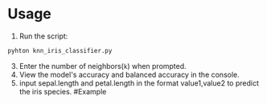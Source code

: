 # Usage
1. Run the script:
```bash
pyhton knn_iris_classifier.py
```
3. Enter the number of neighbors(`k`) when prompted.
4. View the model's accuracy and balanced accuracy in the console.
5. input sepal.length and petal.length in the format value1,value2 to predict the iris species.
#Example
